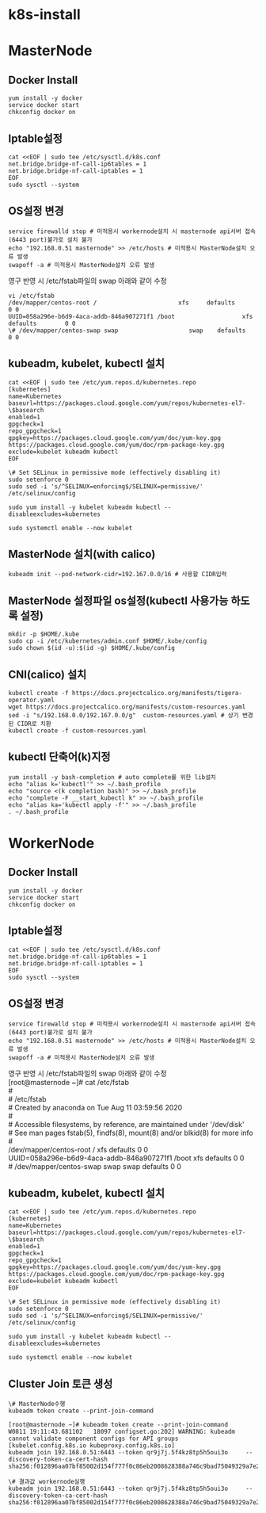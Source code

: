 # k8s-install  
  
# MasterNode  
## Docker Install  
    yum install -y docker  
    service docker start  
    chkconfig docker on   
  
## Iptable설정  
    cat <<EOF | sudo tee /etc/sysctl.d/k8s.conf  
    net.bridge.bridge-nf-call-ip6tables = 1  
    net.bridge.bridge-nf-call-iptables = 1  
    EOF  
    sudo sysctl --system  
  
## OS설정 변경  
    service firewalld stop # 미적용시 workernode설치 시 masternode api서버 접속(6443 port)불가로 설치 불가  
    echo "192.168.0.51 masternode" >> /etc/hosts # 미적용시 MasterNode설치 오류 발생  
    swapoff -a # 미적용시 MasterNode설치 오류 발생  

영구 반영 시 /etc/fstab파일의 swap 아래와 같이 수정  

    vi /etc/fstab  
    /dev/mapper/centos-root /                       xfs     defaults        0 0  
    UUID=058a296e-b6d9-4aca-addb-846a907271f1 /boot                   xfs     defaults        0 0  
    \# /dev/mapper/centos-swap swap                    swap    defaults        0 0  

  
  
## kubeadm, kubelet, kubectl 설치  
    cat <<EOF | sudo tee /etc/yum.repos.d/kubernetes.repo  
    [kubernetes]  
    name=Kubernetes  
    baseurl=https://packages.cloud.google.com/yum/repos/kubernetes-el7-\$basearch  
    enabled=1  
    gpgcheck=1  
    repo_gpgcheck=1  
    gpgkey=https://packages.cloud.google.com/yum/doc/yum-key.gpg https://packages.cloud.google.com/yum/doc/rpm-package-key.gpg  
    exclude=kubelet kubeadm kubectl  
    EOF  
  
    \# Set SELinux in permissive mode (effectively disabling it)  
    sudo setenforce 0  
    sudo sed -i 's/^SELINUX=enforcing$/SELINUX=permissive/' /etc/selinux/config  
      
    sudo yum install -y kubelet kubeadm kubectl --disableexcludes=kubernetes  
      
    sudo systemctl enable --now kubelet  
  
  
## MasterNode 설치(with calico)  
    kubeadm init --pod-network-cidr=192.167.0.0/16 # 사용할 CIDR입력  
  
## MasterNode 설정파일 os설정(kubectl 사용가능 하도록 설정)  
    mkdir -p $HOME/.kube  
    sudo cp -i /etc/kubernetes/admin.conf $HOME/.kube/config  
    sudo chown $(id -u):$(id -g) $HOME/.kube/config  
  
## CNI(calico) 설치  
    kubectl create -f https://docs.projectcalico.org/manifests/tigera-operator.yaml  
    wget https://docs.projectcalico.org/manifests/custom-resources.yaml   
    sed -i "s/192.168.0.0/192.167.0.0/g"  custom-resources.yaml # 상기 변경된 CIDR로 치환  
    kubectl create -f custom-resources.yaml  
  
## kubectl 단축어(k)지정  
    yum install -y bash-completion # auto complete를 위한 lib설치  
    echo "alias k='kubectl'" >> ~/.bash_profile  
    echo "source <(k completion bash)" >> ~/.bash_profile  
    echo "complete -F __start_kubectl k" >> ~/.bash_profile  
    echo "alias ka='kubectl apply -f'" >> ~/.bash_profile  
    . ~/.bash_profile  
  
  
# WorkerNode  
  
## Docker Install  
    yum install -y docker  
    service docker start  
    chkconfig docker on   
  
## Iptable설정  
    cat <<EOF | sudo tee /etc/sysctl.d/k8s.conf  
    net.bridge.bridge-nf-call-ip6tables = 1  
    net.bridge.bridge-nf-call-iptables = 1  
    EOF  
    sudo sysctl --system  
  
## OS설정 변경  
    service firewalld stop # 미적용시 workernode설치 시 masternode api서버 접속(6443 port)불가로 설치 불가  
    echo "192.168.0.51 masternode" >> /etc/hosts # 미적용시 MasterNode설치 오류 발생  
    swapoff -a # 미적용시 MasterNode설치 오류 발생  
영구 반영 시 /etc/fstab파일의 swap 아래와 같이 수정  
    [root@masternode ~]# cat /etc/fstab  
    \#  
    \# /etc/fstab  
    \# Created by anaconda on Tue Aug 11 03:59:56 2020  
    \#  
    \# Accessible filesystems, by reference, are maintained under '/dev/disk'  
    \# See man pages fstab(5), findfs(8), mount(8) and/or blkid(8) for more info  
    \#  
    /dev/mapper/centos-root /                       xfs     defaults        0 0  
    UUID=058a296e-b6d9-4aca-addb-846a907271f1 /boot                   xfs     defaults        0 0  
    \# /dev/mapper/centos-swap swap                    swap    defaults        0 0  


## kubeadm, kubelet, kubectl 설치  
    cat <<EOF | sudo tee /etc/yum.repos.d/kubernetes.repo  
    [kubernetes]  
    name=Kubernetes  
    baseurl=https://packages.cloud.google.com/yum/repos/kubernetes-el7-\$basearch  
    enabled=1  
    gpgcheck=1  
    repo_gpgcheck=1  
    gpgkey=https://packages.cloud.google.com/yum/doc/yum-key.gpg https://packages.cloud.google.com/yum/doc/rpm-package-key.gpg  
    exclude=kubelet kubeadm kubectl  
    EOF  
      
    \# Set SELinux in permissive mode (effectively disabling it)  
    sudo setenforce 0  
    sudo sed -i 's/^SELINUX=enforcing$/SELINUX=permissive/' /etc/selinux/config  
      
    sudo yum install -y kubelet kubeadm kubectl --disableexcludes=kubernetes  
      
    sudo systemctl enable --now kubelet  
  
## Cluster Join 토큰 생성  
    \# MasterNode수행  
    kubeadm token create --print-join-command  
      
    [root@masternode ~]# kubeadm token create --print-join-command  
    W0811 19:11:43.681102   18097 configset.go:202] WARNING: kubeadm cannot validate component configs for API groups [kubelet.config.k8s.io kubeproxy.config.k8s.io]  
    kubeadm join 192.168.0.51:6443 --token qr9j7j.5f4kz8tp5h5oui3o     --discovery-token-ca-cert-hash sha256:f012896aa07bf85002d154f777f0c86eb2008628388a746c9bad75049329a7e2  
      
    \# 결과값 workernode실행  
    kubeadm join 192.168.0.51:6443 --token qr9j7j.5f4kz8tp5h5oui3o     --discovery-token-ca-cert-hash sha256:f012896aa07bf85002d154f777f0c86eb2008628388a746c9bad75049329a7e2  
  
  
  
